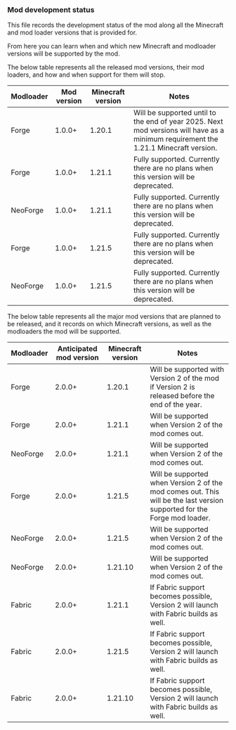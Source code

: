

### Mod development status

This file records the development status of the mod along all the Minecraft and mod loader versions that is provided for.

From here you can learn when and which new Minecraft and modloader versions will be supported by the mod.

The below table represents all the released mod versions, their mod loaders, and how and when support for them will stop.

| Modloader | Mod version | Minecraft version | Notes                                                                                                                                                                                                           |
|--------------|----------------|------------------------|----------------------------------------------------------------------------------------------------------------------------------------------------------------|
| Forge        | 1.0.0+           | 1.20.1                     | Will be supported until to the end of year 2025. Next mod versions will have as a minimum requirement the 1.21.1 Minecraft version. |
| Forge        | 1.0.0+           | 1.21.1                     | Fully supported. Currently there are no plans when this version will be deprecated.                                                                          |
| NeoForge  | 1.0.0+           | 1.21.1                     | Fully supported. Currently there are no plans when this version will be deprecated.                                                                          |
| Forge        | 1.0.0+           | 1.21.5                     | Fully supported. Currently there are no plans when this version will be deprecated.                                                                          |
| NeoForge  | 1.0.0+           | 1.21.5                     | Fully supported. Currently there are no plans when this version will be deprecated.                                                                          |

The below table represents all the major mod versions that are planned to be released, and it records on which Minecraft versions, as well as the modloaders the mod will be supported.

| Modloader | Anticipated mod version | Minecraft version | Notes                                                                                                                                                                                                           |
|--------------|-------------------------------|-----------------------|----------------------------------------------------------------------------------------------------------------------------------------------------------------|
| Forge        | 2.0.0+                              | 1.20.1                     | Will be supported with Version 2 of the mod if Version 2 is released before the end of the year.                                                         |
| Forge        | 2.0.0+                              | 1.21.1                     | Will be supported when Version 2 of the mod comes out.                                                                                                                           |
| NeoForge  | 2.0.0+                              | 1.21.1                     | Will be supported when Version 2 of the mod comes out.                                                                                                                           |
| Forge        | 2.0.0+                              | 1.21.5                     | Will be supported when Version 2 of the mod comes out. This will be the last version supported for the Forge mod loader.               |
| NeoForge  | 2.0.0+                              | 1.21.5                     | Will be supported when Version 2 of the mod comes out.                                                                                                                           |
| NeoForge  | 2.0.0+                              | 1.21.10                   | Will be supported when Version 2 of the mod comes out.                                                                                                                           |
| Fabric        | 2.0.0+                              | 1.21.1                     | If Fabric support becomes possible, Version 2 will launch with Fabric builds as well.                                                                              |
| Fabric        | 2.0.0+                              | 1.21.5                     | If Fabric support becomes possible, Version 2 will launch with Fabric builds as well.                                                                              |
| Fabric        | 2.0.0+                              | 1.21.10                   | If Fabric support becomes possible, Version 2 will launch with Fabric builds as well.                                                                              |



